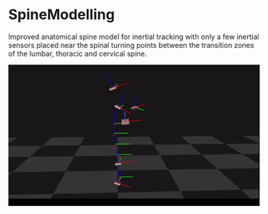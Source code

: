 # SpineModelling
Improved anatomical spine model for inertial tracking with only a few inertial sensors placed near the spinal turning points between the transition zones of the lumbar, thoracic and cervical spine.

![spine modelling](/spinemodelling.gif?raw=true)
